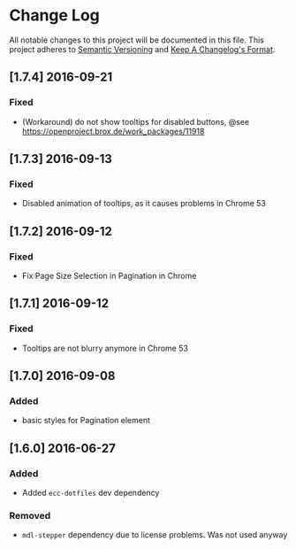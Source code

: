 # Change Log
All notable changes to this project will be documented in this file.
This project adheres to [Semantic Versioning](http://semver.org/) and [Keep A Changelog's Format](http://keepachangelog.com/).

## [1.7.4] 2016-09-21

### Fixed
- (Workaround) do not show tooltips for disabled buttons, @see https://openproject.brox.de/work_packages/11918

## [1.7.3] 2016-09-13

### Fixed
- Disabled animation of tooltips, as it causes problems in Chrome 53

## [1.7.2] 2016-09-12

### Fixed
- Fix Page Size Selection in Pagination in Chrome

## [1.7.1] 2016-09-12

### Fixed
- Tooltips are not blurry anymore in Chrome 53

## [1.7.0] 2016-09-08

### Added
- basic styles for Pagination element

## [1.6.0] 2016-06-27

### Added
- Added `ecc-dotfiles` dev dependency

### Removed
- `mdl-stepper` dependency due to license problems. Was not used anyway
